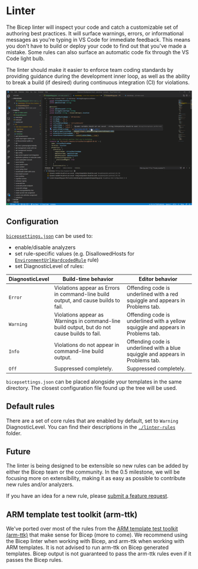 # Linter

The Bicep linter will inspect your code and catch a customizable set of authoring best practices. It will surface warnings, errors, or informational messages as you're typing in VS Code for immediate feedback. This means you don't have to build or deploy your code to find out that you've made a mistake. Some rules can also surface an automatic code fix through the VS Code light bulb. 

The linter should make it easier to enforce team coding standards by providing guidance during the development inner loop, as well as the ability to break a build (if desired) during continuous integration (CI) for violations.

![linter demo](./images/linter.gif)

## Configuration

[`bicepsettings.json`](../src/Bicep.Core/Configuration/bicepsettings.json) can be used to:

- enable/disable analyzers
- set rule-specific values (e.g. DisallowedHosts for [`EnvironmentUrlHardcodedRule`](./rules/EnvironmentUrlHardcodedRule.md) rule)
- set DiagnosticLevel of rules:

| **DiagnosticLevel**  | **Build-time behavior** | **Editor behavior** |
|--|--|--|
| `Error` | Violations appear as Errors in command-line build output, and cause builds to fail. | Offending code is underlined with a red squiggle and appears in Problems tab. |
| `Warning` | Violations appear as Warnings in command-line build output, but do not cause builds to fail. | Offending code is underlined with a yellow squiggle and appears in Problems tab. |
| `Info` | Violations do not appear in command-line build output. | Offending code is underlined with a blue squiggle and appears in Problems tab. |
| `Off` | Suppressed completely. | Suppressed completely. |

`bicepsettings.json` can be placed alongside your templates in the same directory. The closest configuration file found up the tree will be used.

## Default rules

There are a set of core rules that are enabled by default, set to `Warning` DiagnosticLevel. You can find their descriptions in the [`./linter-rules`](./linter-rules) folder.

## Future

The linter is being designed to be extensible so new rules can be added by either the Bicep team or the community. In the 0.5 milestone, we will be focusing more on extensibility, making it as easy as possible to contribute new rules and/or analyzers.

If you have an idea for a new rule, please [submit a feature request](https://github.com/Azure/bicep/issues/new?assignees=&labels=enhancement,linting-rule&template=feature_request.md&title=).

## ARM template test toolkit (arm-ttk)

We've ported over most of the rules from the [ARM template test toolkit (arm-ttk)](https://docs.microsoft.com/azure/azure-resource-manager/templates/test-toolkit) that make sense for Bicep (more to come). We recommend using the Bicep linter when working with Bicep, and arm-ttk when working with ARM templates. It is not advised to run arm-ttk on Bicep generated templates. Bicep output is not guaranteed to pass the arm-ttk rules even if it passes the Bicep rules.
